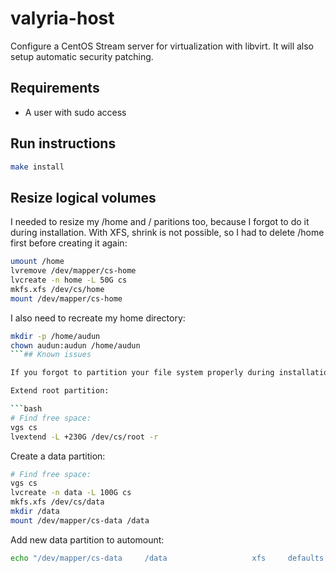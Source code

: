 # valyria-host

Configure a CentOS Stream server for virtualization with libvirt.
It will also setup automatic security patching.

## Requirements

- A user with sudo access

## Run instructions

```bash
make install
```

## Resize logical volumes

I needed to resize my /home and / paritions too, because I forgot to do it during installation.
With XFS, shrink is not possible, so I had to delete /home first before creating it again:

```bash
umount /home
lvremove /dev/mapper/cs-home
lvcreate -n home -L 50G cs
mkfs.xfs /dev/cs/home
mount /dev/mapper/cs-home
```

I also need to recreate my home directory:

```bash
mkdir -p /home/audun
chown audun:audun /home/audun
```## Known issues

If you forgot to partition your file system properly during installation, it is possible to do it later using these commands:

Extend root partition:

```bash
# Find free space:
vgs cs
lvextend -L +230G /dev/cs/root -r
```

Create a data partition:

```bash
# Find free space:
vgs cs
lvcreate -n data -L 100G cs
mkfs.xfs /dev/cs/data
mkdir /data
mount /dev/mapper/cs-data /data
```

Add new data partition to automount:

```bash
echo "/dev/mapper/cs-data     /data                   xfs     defaults        0 0" >> /etc/fstab
```
